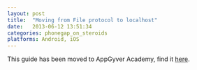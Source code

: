 ```yaml
---
layout: post
title:  "Moving from File protocol to localhost"
date:   2013-06-12 13:51:34
categories: phonegap_on_steroids
platforms: Android, iOS
---
```


This guide has been moved to AppGyver Academy, find it [here](https://academy.appgyver.com/categories/4-app-architecture/contents/75-moving-from-file-protocol-to-localhost).